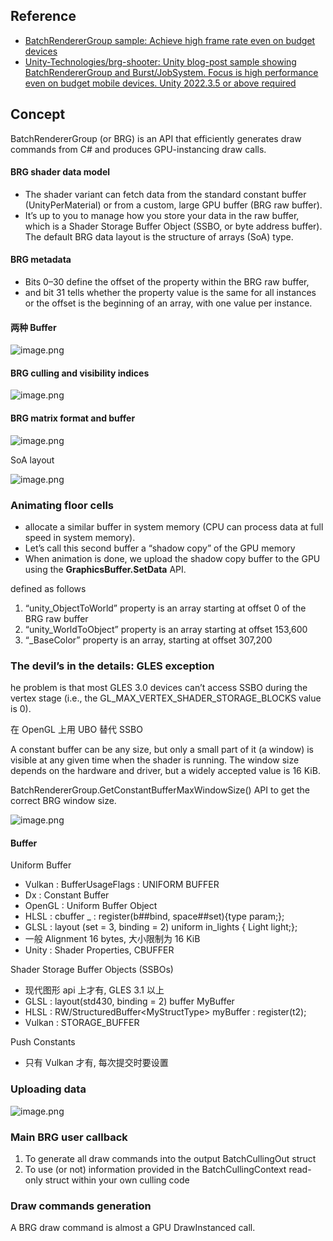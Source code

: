 ## Reference

- [BatchRendererGroup sample: Achieve high frame rate even on budget devices](https://unity.com/cn/blog/engine-platform/batchrenderergroup-sample-high-frame-rate-on-budget-devices)
- [Unity-Technologies/brg-shooter: Unity blog-post sample showing BatchRendererGroup and Burst/JobSystem. Focus is high performance even on budget mobile devices. Unity 2022.3.5 or above required](https://github.com/Unity-Technologies/brg-shooter)

## Concept

BatchRendererGroup (or BRG) is an API that efficiently generates draw commands from C# and produces GPU-instancing draw calls.

#### BRG shader data model

- The shader variant can fetch data from the standard constant buffer (UnityPerMaterial) or from a custom, large GPU buffer (BRG raw buffer).
- It’s up to you to manage how you store your data in the raw buffer, which is a Shader Storage Buffer Object (SSBO, or byte address buffer). The default BRG data layout is the structure of arrays (SoA) type.

#### BRG metadata

- Bits 0–30 define the offset of the property within the BRG raw buffer, 
- and bit 31 tells whether the property value is the same for all instances or the offset is the beginning of an array, with one value per instance.

#### 两种 Buffer

![image.png](https://image-1253155090.cos.ap-nanjing.myqcloud.com/202407101451721.png)

#### BRG culling and visibility indices

![image.png](https://image-1253155090.cos.ap-nanjing.myqcloud.com/202407101500933.png)

#### BRG matrix format and buffer

![image.png](https://image-1253155090.cos.ap-nanjing.myqcloud.com/202407101533341.png)

SoA layout

![image.png](https://image-1253155090.cos.ap-nanjing.myqcloud.com/202407101605647.png)

### Animating floor cells

- allocate a similar buffer in system memory (CPU can process data at full speed in system memory).
- Let’s call this second buffer a “shadow copy” of the GPU memory
- When animation is done, we upload the shadow copy buffer to the GPU using the **GraphicsBuffer.SetData** API.

defined as follows

1. “unity_ObjectToWorld” property is an array starting at offset 0 of the BRG raw buffer
2. “unity_WorldToObject” property is an array starting at offset 153,600
3. “_BaseColor” property is an array, starting at offset 307,200

### The devil’s in the details: GLES exception

he problem is that most GLES 3.0 devices can’t access SSBO during the vertex stage (i.e., the GL_MAX_VERTEX_SHADER_STORAGE_BLOCKS value is 0).

在 OpenGL 上用 UBO 替代 SSBO

A constant buffer can be any size, but only a small part of it (a window) is visible at any given time when the shader is running. The window size depends on the hardware and driver, but a widely accepted value is 16 KiB.

BatchRendererGroup.GetConstantBufferMaxWindowSize() API to get the correct BRG window size.

![image.png](https://image-1253155090.cos.ap-nanjing.myqcloud.com/202407101712688.png)



#### Buffer

Uniform Buffer

- Vulkan : BufferUsageFlags : UNIFORM BUFFER 
- Dx : Constant Buffer
- OpenGL : Uniform Buffer Object
- HLSL : cbuffer _ : register(b##bind, space##set){type param;};
- GLSL : layout (set = 3, binding = 2) uniform in_lights { Light light;};
- 一般 Alignment 16 bytes, 大小限制为 16 KiB
- Unity : Shader Properties,  CBUFFER

Shader Storage Buffer Objects (SSBOs)

- 现代图形 api 上才有, GLES 3.1 以上
- GLSL : layout(std430, binding = 2) buffer MyBuffer
- HLSL : RW/StructuredBuffer\<MyStructType\> myBuffer : register(t2);
- Vulkan : STORAGE_BUFFER

Push Constants 
- 只有 Vulkan 才有, 每次提交时要设置

### Uploading data

![image.png](https://image-1253155090.cos.ap-nanjing.myqcloud.com/202407102046052.png)

### Main BRG user callback

1. To generate all draw commands into the output BatchCullingOut struct
2. To use (or not) information provided in the BatchCullingContext read-only struct within your own culling code

### Draw commands generation

A BRG draw command is almost a GPU DrawInstanced call.
